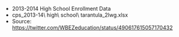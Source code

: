 * 2013-2014 High School Enrollment Data
* cps_2013-14\ high\ school\ tarantula_2lwg.xlsx
* Source: https://twitter.com/WBEZeducation/status/490617615057170432
